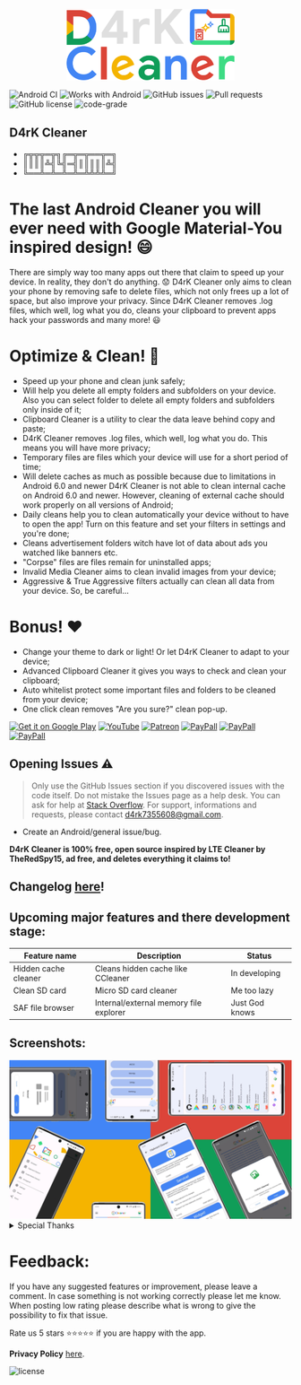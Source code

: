 <p align="center">
<img src="/img/d4rk_cleaner.png" width="300">
</p>

![Android CI](https://github.com/D4rK7355608/com.d4rk.cleaner/workflows/Android%20CI/badge.svg)
![Works with Android](https://img.shields.io/badge/Works%20with-Android-blue)
![GitHub issues](https://img.shields.io/github/issues/D4rK7355608/com.d4rk.cleaner)
![Pull requests](https://img.shields.io/github/issues-pr/D4rK7355608/com.d4rk.cleaner?label=Pull%20requests)
![GitHub license](https://img.shields.io/github/license/D4rK7355608/com.d4rk.cleaner?label=License)
![code-grade](https://api.codiga.io/project/26544/status/svg)

## D4rK Cleaner

- ╔╦╦╦═╦╗╔═╦═╦══╦═╗
- ║║║║╩╣╚╣═╣║║║║║╩╣
- ╚══╩═╩═╩═╩═╩╩╩╩═╝

# The last Android Cleaner you will ever need with Google Material-You inspired design! 😄

There are simply way too many apps out there that claim to speed up your device.
In reality, they don't do anything. 😟
D4rK Cleaner only aims to clean your phone by removing safe to delete files, which not only frees up a lot of space, but also improve your privacy. Since D4rK Cleaner removes .log files, which well, log what you do, cleans your clipboard to prevent apps hack your passwords and many more! 😃

# Optimize & Clean! 🧹
- Speed up your phone and clean junk safely;
- Will help you delete all empty folders and subfolders on your device. Also you can select folder to delete all empty folders and subfolders only inside of it;
- Clipboard Cleaner is a utility to clear the data leave behind copy and paste;
- D4rK Cleaner removes .log files, which well, log what you do. This means you will have more privacy;
- Temporary files are files which your device will use for a short period of time;
- Will delete caches as much as possible because due to limitations in Android 6.0 and newer D4rK Cleaner is not able to clean internal cache on Android 6.0 and newer. However, cleaning of external cache should work properly on all versions of Android;
- Daily cleans help you to clean automatically your device without to have to open the app! Turn on this feature and set your filters in settings and you're done;
- Cleans advertisement folders witch have lot of data about ads you watched like banners etc.
- "Corpse" files are files remain for uninstalled apps;
- Invalid Media Cleaner aims to clean invalid images from your device;
- Aggressive & True Aggressive filters actually can clean all data from your device. So, be careful...

# Bonus! ❤️
- Change your theme to dark or light! Or let D4rK Cleaner to adapt to your device;
- Advanced Clipboard Cleaner it gives you ways to check and clean your clipboard;
- Auto whitelist protect some important files and folders to be cleaned from your device;
- One click clean removes "Are you sure?" clean pop-up.

[<img src="https://github.com/D4rK7355608/com.d4rk.cleaner/blob/master/img/badges/google_play_store.png"
alt="Get it on Google Play"
height="90">](https://play.google.com/store/apps/details?id=com.d4rk.cleaner)
[<img src="https://github.com/D4rK7355608/com.d4rk.cleaner/blob/master/img/badges/youtube.png"
alt="YouTube"
height="90">](https://www.youtube.com/channel/UCLDi-rmSRry0pNL-oVvGJAw/featured)
[<img src="https://github.com/D4rK7355608/com.d4rk.cleaner/blob/master/img/badges/patreon.png"
alt="Patreon"
height="90">](https://www.patreon.com/d4rk7355608)
[<img src="https://github.com/D4rK7355608/com.d4rk.cleaner/blob/master/img/badges/paypal.png"
alt="PayPall"
height="90">](https://www.paypal.me/d4rkmichaeltutorials)
[<img src="https://github.com/D4rK7355608/com.d4rk.cleaner/blob/master/img/badges/deviant_art.png"
alt="PayPall"
height="90">](https://www.deviantart.com/d4rk7355608)
[<img src="https://github.com/D4rK7355608/com.d4rk.cleaner/blob/master/img/badges/gamejolt.png"
alt="PayPall"
height="90">](https://gamejolt.com/@D4rK_S-A-D)

## Opening Issues :warning:

> Only use the GitHub Issues section if you discovered issues with the code itself. Do not mistake the Issues page as a help desk. You can ask for help at [Stack Overflow](https://stackoverflow.com/questions/tagged/android).
> For support, informations and requests, please contact <d4rk7355608@gmail.com>.

- Create an Android/general issue/bug.

__D4rK Cleaner is 100% free, open source inspired by LTE Cleaner by TheRedSpy15, ad free, and deletes everything it claims to!__

## Changelog [here](https://raw.githubusercontent.com/D4rK7355608/com.d4rk.cleaner/master/CHANGELOG.md)!


## Upcoming major features and there development stage:
| Feature name         | Description                                  | Status        |
| -------------------- | -------------------------------------------- | ------------- |
| Hidden cache cleaner | Cleans hidden cache like CCleaner            | In developing |
| Clean SD card        | Micro SD card cleaner                        | Me too lazy   |
| SAF file browser     | Internal/external memory file explorer       | Just God knows|

## Screenshots:

<img src="/app/src/main/play/listings/en-US/graphics/phone-screenshots/7-screenshot_all.jpg">

<details>
  <summary>Special Thanks</summary>

- Thanks [TheRedSpy15](https://github.com/TheRedSpy15) for [LTECleaner](https://github.com/TheRedSpy15/LTECleanerFOSS);
- Thanks [fython](https://github.com/fython) for [Invalid Media Cleaner](https://github.com/fython/InvalidMediaCleaner);
- Thanks [DeweyReed](https://github.com/DeweyReed) for [Clipboard Cleaner](https://github.com/DeweyReed/ClipboardCleaner);
- Thanks UnderBenis96, Sonerie C8chilu' dă Haur a.k.a Băiatu' Pocnitoare (fostă petardă de elită pă vremea lu' Ștefan cel Mare) & Wiss Kill for testing;
- YoYo & Auroșu Roșu for some translations.

</details>

# Feedback:
If you have any suggested features or improvement, please leave a comment. In case something is not working correctly please let me know. When posting low rating please describe what is wrong to give the possibility to fix that issue.

Rate us 5 stars ⭐⭐⭐⭐⭐ if you are happy with the app.

__Privacy Policy__ [here](https://bit.ly/d4rkcleanerprivacypolicy).

![license](https://imgur.com/QQlcEVT.png)
